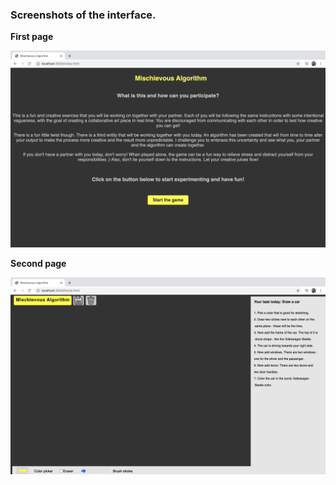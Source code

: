 ### Screenshots of the interface.


**First page**

![first page](/media/firstpage.png)

**Second page**

![second page](/media/secondpage.png)

